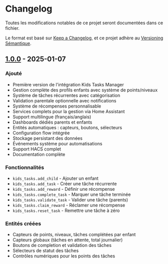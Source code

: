 # Changelog

Toutes les modifications notables de ce projet seront documentées dans ce fichier.

Le format est basé sur [Keep a Changelog](https://keepachangelog.com/en/1.0.0/),
et ce projet adhère au [Versioning Sémantique](https://semver.org/spec/v2.0.0.html).

## [1.0.0] - 2025-01-07

### Ajouté
- Première version de l'intégration Kids Tasks Manager
- Gestion complète des profils enfants avec système de points/niveaux
- Système de tâches récurrentes avec catégorisation
- Validation parentale optionnelle avec notifications
- Système de récompenses personnalisable
- Services complets pour la gestion via Home Assistant
- Support multilingue (français/anglais)
- Dashboards dédiés parents et enfants
- Entités automatiques : capteurs, boutons, sélecteurs
- Configuration flow intégrée
- Stockage persistant des données
- Événements système pour automatisations
- Support HACS complet
- Documentation complète

### Fonctionnalités
- `kids_tasks.add_child` - Ajouter un enfant
- `kids_tasks.add_task` - Créer une tâche récurrente  
- `kids_tasks.add_reward` - Définir une récompense
- `kids_tasks.complete_task` - Marquer une tâche terminée
- `kids_tasks.validate_task` - Valider une tâche (parents)
- `kids_tasks.claim_reward` - Réclamer une récompense
- `kids_tasks.reset_task` - Remettre une tâche à zéro

### Entités créées
- Capteurs de points, niveaux, tâches complétées par enfant
- Capteurs globaux (tâches en attente, total journalier)
- Boutons de completion et validation des tâches
- Sélecteurs de statut des tâches
- Contrôles numériques pour les points des tâches

[1.0.0]: https://github.com/votre-username/kids-tasks-ha/releases/tag/v1.0.0